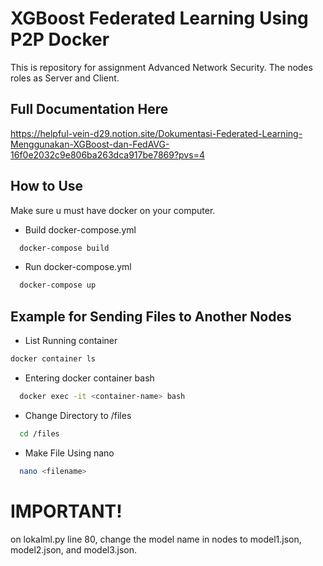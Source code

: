 # XGBoost Federated Learning Using P2P Docker

This is repository for assignment Advanced Network Security. The nodes roles as Server and Client.

## Full Documentation Here

https://helpful-vein-d29.notion.site/Dokumentasi-Federated-Learning-Menggunakan-XGBoost-dan-FedAVG-16f0e2032c9e806ba263dca917be7869?pvs=4

## How to Use

Make sure u must have docker on your computer.

- Build docker-compose.yml

```bash
  docker-compose build
```

- Run docker-compose.yml

```bash
  docker-compose up
```

## Example for Sending Files to Another Nodes

- List Running container

```bash
docker container ls
```

- Entering docker container bash

```bash
  docker exec -it <container-name> bash
```

- Change Directory to /files

```bash
  cd /files
```

- Make File Using nano

```bash
  nano <filename>
```

# IMPORTANT!

on lokalml.py line 80, change the model name in nodes to model1.json, model2.json, and model3.json.
